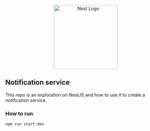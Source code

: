 <p align="center">
  <a href="http://nestjs.com/" target="blank"><img src="https://nestjs.com/img/logo-small.svg" width="200" alt="Nest Logo" /></a>
</p>

## Notification service

This repo is an exploration on NestJS and how to use it to create a notification service.

### How to run

`npm run start:dev`
